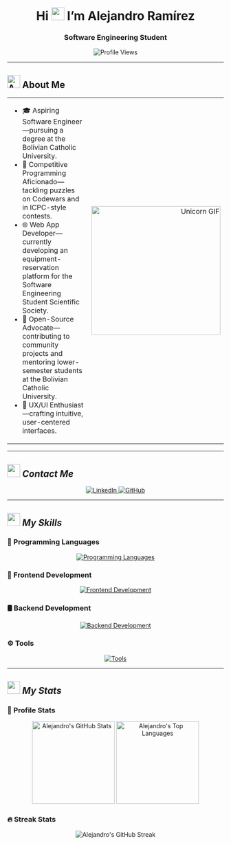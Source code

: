 <h1 align="center">
  Hi <img src="https://media.giphy.com/media/hvRJCLFzcasrR4ia7z/giphy.gif" width="30"/> I’m Alejandro Ramírez
</h1>

<h3 align="center">Software Engineering Student</h3>

<p align="center">
  <img
    src="https://komarev.com/ghpvc/?username=alejandroramirezvallejos&label=Profile%20Views&color=0e75b6&style=flat"
    alt="Profile Views"
  />
</p>

---

## <img src="https://media.giphy.com/media/ObNTw8Uzwy6KQ/giphy.gif" width="30" alt="About icon" /> About Me

<table>
  <tr>
    <td>
      <ul>
        <li>🎓 Aspiring Software Engineer—pursuing a degree at the Bolivian Catholic University.</li>
        <li>🧩 Competitive Programming Aficionado—tackling puzzles on Codewars and in ICPC-style contests.</li>
        <li>🌐 Web App Developer—currently developing an equipment-reservation platform for the Software Engineering Student Scientific Society.</li>
        <li>🤝 Open-Source Advocate—contributing to community projects and mentoring lower-semester students at the Bolivian Catholic University.</li>
        <li>🎨 UX/UI Enthusiast—crafting intuitive, user-centered interfaces.</li>
      </ul>
    </td>
    <td align="right" valign="middle">
      <img
        src="https://c.tenor.com/GN73MKBawZYAAAAi/busy-cute.gif"
        width="300"
        alt="Unicorn GIF"
      />
    </td>
  </tr>
</table>

---

## <picture><img src = "https://github.com/7oSkaaa/7oSkaaa/blob/main/Images/about_me.gif?raw=true" width = 30px></picture> ***Contact Me***

<p align="center">
  <a href="https://linkedin.com/in/alejandro-ramirez-vallejos" target="_blank" rel="noopener">
    <img src="https://skillicons.dev/icons?i=linkedin" alt="LinkedIn" />
  </a>
  <a href="https://github.com/alejandroramirezvallejos" target="_blank" rel="noopener">
    <img src="https://skillicons.dev/icons?i=github" alt="GitHub" />
  </a>
</p>

---

## <picture> <img src = "https://github.com/7oSkaaa/7oSkaaa/blob/main/Images/Programming_Languages.gif?raw=true" width = 30px>  </picture> ***My Skills***

### 🐍 Programming Languages

<p align="center">
  <a href="https://skillicons.dev">
    <img src="https://skillicons.dev/icons?i=c,cpp,cs,js,ts,java,r,py" alt="Programming Languages" />
  </a>
</p>

### 🎨 Frontend Development

<p align="center">
  <a href="https://skillicons.dev">
    <img src="https://skillicons.dev/icons?i=html,css,js,ts,angular" alt="Frontend Development" />
  </a>
</p>

### 🛢 Backend Development

<p align="center">
  <a href="https://skillicons.dev">
    <img src="https://skillicons.dev/icons?i=cs,dotnet,postgres" alt="Backend Development" />
  </a>
</p>

### ⚙️ Tools

<p align="center">
  <a href="https://skillicons.dev">
    <img src="https://skillicons.dev/icons?i=git,figma,latex" alt="Tools" />
  </a>
</p>

---

## <picture> <img src = "https://github.com/7oSkaaa/7oSkaaa/blob/main/Images/Statistics.gif?raw=true" width = 30px>  </picture> ***My Stats***

### 🚀 Profile Stats

<p align="center">
  <img
    alt="Alejandro's GitHub Stats"
    src="https://github-readme-stats.vercel.app/api/?username=alejandroramirezvallejos&show_icons=true&include_all_commits=true&count_private=true&theme=react&hide_border=true&bg_color=1F222E&title_color=F85D7F&icon_color=F8D866"
    height="192"
  />
  <img
    alt="Alejandro's Top Languages"
    src="https://github-readme-stats.vercel.app/api/top-langs/?username=alejandroramirezvallejos&langs_count=8&layout=compact&theme=react&hide_border=true&bg_color=1F222E&title_color=F85D7F&icon_color=F8D866"
    height="192"
  />
</p>

### 🔥 Streak Stats

<p align="center">
  <img
    alt="Alejandro's GitHub Streak"
    src="https://github-readme-streak-stats.herokuapp.com/?user=alejandroramirezvallejos&theme=tokyonight"
  />
</p>
